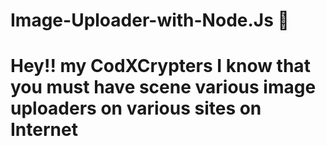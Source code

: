 # Image-Uploader-with-Node.Js 🤩

# Hey!! my CodXCrypters I know that you must have scene various image uploaders on various sites on Internet
